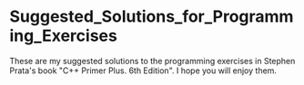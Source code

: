 # Suggested_Solutions_for_Programming_Exercises
These are my suggested solutions to the programming exercises in Stephen Prata's book "C++ Primer Plus. 6th Edition".
I hope you will enjoy them.
 
 
